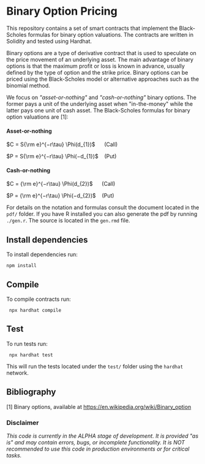 # Binary Option Pricing

This repository contains a set of smart contracts that implement the Black-Scholes formulas for binary option valuations. The contracts are written in Solidity and tested using Hardhat.

Binary options are a type of derivative contract that is used to speculate on the price movement of an underlying asset. The main advantage of binary options is that the maximum profit or loss is known in advance, usually defined by the type of option and the strike price. Binary options can be priced using the Black-Scholes model or alternative approaches such as the binomial method. 

We focus on *"asset-or-nothing"* and *"cash-or-nothing"* binary options. The former pays a unit of the underlying asset when "in-the-money" while the latter pays one unit of cash asset. The Black-Scholes formulas for binary option valuations are [1]:

#### Asset-or-nothing

$C = S{\rm e}^{−r\tau} \Phi(d_{1})$ &nbsp;&nbsp;&nbsp;&nbsp;&nbsp;(Call)

$P = S{\rm e}^{−r\tau} \Phi(−d_{1})$ &nbsp;&nbsp;&nbsp;(Put)


#### Cash-or-nothing

$C = {\rm e}^{−r\tau} \Phi(d_{2})$ &nbsp;&nbsp;&nbsp;&nbsp;&nbsp;(Call)

$P = {\rm e}^{−r\tau} \Phi(−d_{2})$ &nbsp;&nbsp;&nbsp;(Put)


For details on the notation and formulas consult the document located in the `pdf/` folder. 
If you have R installed you can also generate the pdf by running `./gen.r`. The source is located in the `gen.rmd` file. 

## Install dependencies

To install dependencies run:

``` npm install ```

## Compile

To compile contracts run:

``` npx hardhat compile```

## Test

To run tests run:

``` npx hardhat test```

This will run the tests located under the `test/` folder using the `hardhat` network.

## Bibliography

[1] Binary options, available at https://en.wikipedia.org/wiki/Binary_option

### Disclaimer
*This code is currently in the ALPHA stage of development. It is provided "as is" and may contain errors, bugs, or incomplete functionality. It is NOT recommended to use this code in production environments or for critical tasks.*

